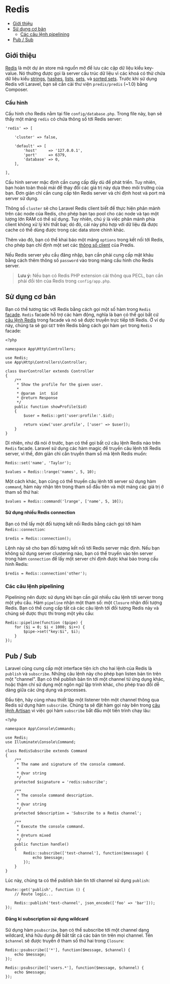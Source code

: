 # Redis

- [Giới thiệu](#introduction)
- [Sử dụng cơ bản](#basic-usage)
    - [Các câu lệnh pipelining](#pipelining-commands)
- [Pub / Sub](#pubsub)

<a name="introduction"></a>
## Giới thiệu

[Redis](http://redis.io) là một dự án store mã nguồn mở để lưu các cặp dữ liệu kiểu key-value. Nó thường được gọi là server cấu trúc dữ liệu vì các khoá có thử chứa dữ liệu kiểu [strings](http://redis.io/topics/data-types#strings), [hashes](http://redis.io/topics/data-types#hashes), [lists](http://redis.io/topics/data-types#lists), [sets](http://redis.io/topics/data-types#sets), và [sorted sets](http://redis.io/topics/data-types#sorted-sets). Trước khi sử dụng Redis với Laravel, bạn sẽ cần cài thư viện `predis/predis` (~1.0) bằng Composer.

<a name="configuration"></a>
### Cấu hình

Cấu hình cho Redis nằm tại file `config/database.php`. Trong file này, bạn sẽ thấy một mảng `redis` có chứa thông số tới Redis server:

    'redis' => [

        'cluster' => false,

        'default' => [
            'host'     => '127.0.0.1',
            'port'     => 6379,
            'database' => 0,
        ],

    ],

Cấu hình server mặc định cần cung cấp đầy dủ để phát triển. Tuy nhiên, bạn hoàn toàn thoải mái để thay đổi các giá trị này dựa theo môi trường của bạn. Đơn giản chỉ cần cung cấp tên Redis server và chỉ định host và port mà server sử dụng.

Thông số `cluster` sẽ cho Laravel Redis client biết để thực hiện phân mảnh trên các node của Redis, cho phép bạn tạo pool cho các node và tạo một lượng lớn RAM có thể sử dụng. Tuy nhiên, chú ý là việc phân mảnh phía client không xử lý khi thất bại; dó đó, cái này phù hợp với dữ liệu đã được cache có thể dùng được trong các data store chính khác.

Thêm vào đó, bạn có thể khai báo một mảng `options` trong kết nối tới Redis, cho phép bạn chỉ định một set các [thông số client](https://github.com/nrk/predis/wiki/Client-Options) của Predis.

Nếu Redis server yêu cầu đăng nhập, bạn cần phải cung cấp mật khảu bằng cách thêm thông số `password` vào trong mảng cấu hình cho Redis server.

> **Lưu ý:** Nếu bạn có Redis PHP extension cài thông qua PECL, bạn cần phải đổi tên của Redis trong `config/app.php`.

<a name="basic-usage"></a>
## Sử dụng cơ bản

Bạn có thể tương tác với Redis bằng cách gọi một số hàm trong `Redis` [facade](/docs/{{version}}/facades). `Redis` facade hỗ trợ các hàm động, nghĩa là bạn có thể gọi bất cứ [câu lệnh Redis](http://redis.io/commands) trong facade và nó sẽ được truyền trực tiếp tới Redis. Ở ví dụ này, chúng ta sẽ gọi `GET` trên Redis bằng cách gọi hàm `get` trong `Redis` facade:

    <?php

    namespace App\Http\Controllers;

    use Redis;
    use App\Http\Controllers\Controller;

    class UserController extends Controller
    {
        /**
         * Show the profile for the given user.
         *
         * @param  int  $id
         * @return Response
         */
        public function showProfile($id)
        {
            $user = Redis::get('user:profile:'.$id);

            return view('user.profile', ['user' => $user]);
        }
    }

Dĩ nhiên, như đã nói ở trước, bạn có thể gọi bất cứ câu lệnh Redis nào trên `Redis` facade. Laravel sử dụng các hàm magic để truyền câu lệnh tới Redis server, vì thế, đơn giản chỉ cần truyền tham số mà lệnh Redis muốn:

    Redis::set('name', 'Taylor');

    $values = Redis::lrange('names', 5, 10);

Một cách khác, bạn cũng có thể truyền câu lệnh tới server sử dụng hàm `command`, hàm này nhận tên trong tham số đầu tiên và một mảng các giá trị ở tham số thứ hai:

    $values = Redis::command('lrange', ['name', 5, 10]);

#### Sử dụng nhiều Redis connection

Bạn có thể lấy một đối tượng kết nối Redis bằng cách gọi tới hàm `Redis::connection`:

    $redis = Redis::connection();

Lệnh này sẽ cho bạn đối tượng kết nối tới Redis server mặc định. Nếu bạn không sử dụng server clustering nào, bạn có thể truyền vào tên server trong hàm `connection` để lấy một server chỉ định được khai báo trong cấu hình Redis:

    $redis = Redis::connection('other');

<a name="pipelining-commands"></a>
### Các câu lệnh pipelining

Pipelining nên được sử dụng khi bạn cần gửi nhiều câu lệnh tới server trong một yêu cầu. Hàm `pipeline` nhận một tham số: một `Closure` nhận đối tượng Redis. Bạn có thể cung cấp tất cả các câu lệnh tới đối tượng Redis này và chúng sẽ được thực thi trong một yêu cầu:

    Redis::pipeline(function ($pipe) {
        for ($i = 0; $i < 1000; $i++) {
            $pipe->set("key:$i", $i);
        }
    });

<a name="pubsub"></a>
## Pub / Sub

Laravel cũng cung cấp một interface tiện ích cho hai lệnh của Redis là `publish` và `subscribe`. Những câu lệnh này cho phép bạn listen bản tin trên một "channel". Bạn có thể publish bản tin tới một channel từ ứng dụng khác, hoặc thậm chí sử dụng một ngôn ngữ lập trình khác, cho phép trao đổi dễ dàng giữa các ứng dụng và processes.

Đầu tiện, hãy cùng nhau thiết lập một listener trên một channel thông qua Redis sử dụng hàm `subscribe`. Chúng ta sẽ đặt hàm gọi này bên trong [câu lệnh Artisan](/docs/{{version}}/artisan) vì việc gọi hàm `subscribe` bắt đầu một tiến trình chạy lâu:

    <?php

    namespace App\Console\Commands;

    use Redis;
    use Illuminate\Console\Command;

    class RedisSubscribe extends Command
    {
        /**
         * The name and signature of the console command.
         *
         * @var string
         */
        protected $signature = 'redis:subscribe';

        /**
         * The console command description.
         *
         * @var string
         */
        protected $description = 'Subscribe to a Redis channel';

        /**
         * Execute the console command.
         *
         * @return mixed
         */
        public function handle()
        {
            Redis::subscribe(['test-channel'], function($message) {
                echo $message;
            });
        }
    }

Lúc này, chúng ta có thể publish bản tin tới channel sử dụng `publish`:

    Route::get('publish', function () {
        // Route logic...

        Redis::publish('test-channel', json_encode(['foo' => 'bar']));
    });

#### Đăng kí subscription sử dụng wildcard

Sử dụng hàm `psubscribe`, bạn có thể subscribe tới một channel dạng wildcard, khá hữu dụng để bắt tất cả các bản tin trên mọi channel. Tên `$channel` sẽ được truyền ở tham số thứ hai trong `Closure`:

    Redis::psubscribe(['*'], function($message, $channel) {
        echo $message;
    });

    Redis::psubscribe(['users.*'], function($message, $channel) {
        echo $message;
    });
